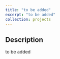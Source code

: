 ```yaml
---
title: "to be added"
excerpt: "to be added"
collection: projects
---
```


## Description
to be added